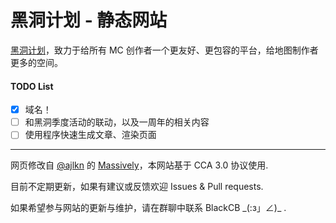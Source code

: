 # 黑洞计划 - 静态网站

[黑洞计划](http://www.mcbbs.net/thread-812631-1-1.html)，致力于给所有 MC 创作者一个更友好、更包容的平台，给地图制作者更多的空间。

#### TODO List

- [x] 域名！
- [ ] 和黑洞季度活动的联动，以及一周年的相关内容
- [ ] 使用程序快速生成文章、渲染页面

-----
网页修改自 [@ajlkn](https://twitter.com/ajlkn) 的 [Massively](https://html5up.net/massively)，本网站基于 CCA 3.0 协议使用.

目前不定期更新，如果有建议或反馈欢迎 Issues & Pull requests.

如果希望参与网站的更新与维护，请在群聊中联系 BlackCB \_(:з」∠)\_ .